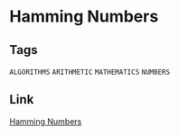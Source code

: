 # Hamming Numbers

## Tags

`ALGORITHMS` `ARITHMETIC` `MATHEMATICS` `NUMBERS`

## Link

[Hamming Numbers](https://www.codewars.com/kata/526d84b98f428f14a60008da)